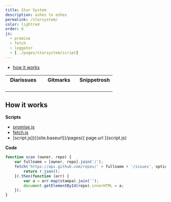 ```yaml
---
title: Star System
description: ashes to ashes
permalink: /starsystem/
color: lightred
order: 6
js:
  - promise
  - fetch
  - loggator
  - [../pages/starsystem/script]
---
```

<style>
span.language {
	display: inline-block;
	width: 10px;
	height: 10px;
	border-radius: 50%;
}
table.triplet td {
	width: 33%;
	vertical-align: top;
}
</style>
- [how it works](#how_it_works)

<div id="issue"></div>

<table class="triplet" id="list">
	<tr>
		<th>
			Diarissues
		</th>
		<th>
			Gitmarks
		</th>
		<th>
			Snippetrosh
		</th>
	</tr>
	<tr>
		<td>
			<ol id="diarissues"></ol>
		</td>
		<td>
			<ol id="gitmarks"></ol>
		</td>
		<td>
			<ol id="snippetrosh"></ol>
		</td>
	</tr>
</table>

<h2 id="how_it_works">How it works</h2>

**Scripts**

- [promise.js]({{site.baseurl}}/js/promise.js)
- [fetch.js]({{site.baseurl}}/js/fetch.js)
- [script.js]({{site.baseurl}}/pages{{ page.url }}script.js)

**Code**

```js
function scan (owner, repo) {
	var fullname = [owner, repo].join('/');
	fetch('https://api.github.com/repos/' + fullname + '/issues', options).then(function (r) {
		return r.json();
	}).then(function (arr) {
		var a = arr.map(stampa).join('');
		document.getElementById(repo).innerHTML = a;
	});
}
```
